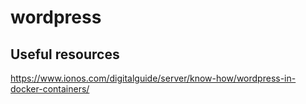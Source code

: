 # wordpress

## Useful resources
https://www.ionos.com/digitalguide/server/know-how/wordpress-in-docker-containers/